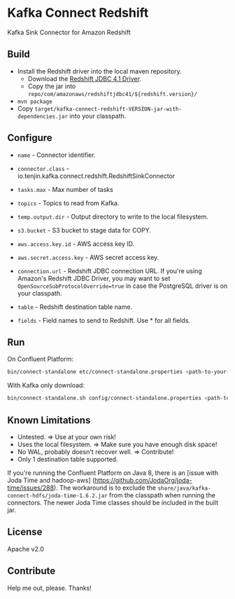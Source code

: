 Kafka Connect Redshift
======================

Kafka Sink Connector for Amazon Redshift

## Build

* Install the Redshift driver into the local maven repository.
    * Download the [Redshift JDBC 4.1 Driver](http://docs.aws.amazon.com/redshift/latest/mgmt/configure-jdbc-connection.html).
    * Copy the jar into `repo/com/amazonaws/redshiftjdbc41/${redshift.version}/`
* `mvn package`
* Copy `target/kafka-connect-redshift-VERSION-jar-with-dependencies.jar` into your classpath.


## Configure

* `name` - Connector identifier.
* `connector.class` - io.tenjin.kafka.connect.redshift.RedshiftSinkConnector
* `tasks.max` - Max number of tasks
* `topics` - Topics to read from Kafka.

* `temp.output.dir` - Output directory to write to the local filesystem.
* `s3.bucket` - S3 bucket to stage data for COPY.
* `aws.access.key.id` - AWS access key ID.
* `aws.secret.access.key` - AWS secret access key.
* `connection.url` - Redshift JDBC connection URL. If you're using Amazon's Redshift JDBC Driver, you may want to set
`OpenSourceSubProtocolOverride=true` in case the PostgreSQL driver is on your classpath.
* `table` - Redshift destination table name.
* `fields` - Field names to send to Redshift. Use * for all fields.

## Run

On Confluent Platform:
```bash
bin/connect-standalone etc/connect-standalone.properties <path-to-your-connect-redshift.properties> <other-connector.properties> ...
```

With Kafka only download:
```bash
bin/connect-standalone.sh config/connect-standalone.properties <path-to-your-connect-redshift.properties> <other-connector.properties> ...
```


## Known Limitations

* Untested. => Use at your own risk!
* Uses the local filesystem. => Make sure you have enough disk space!
* No WAL, probably doesn't recover well. => Contribute!
* Only 1 destination table supported.

If you're running the Confluent Platform on Java 8, there is an [issue with Joda Time and hadoop-aws]
(https://github.com/JodaOrg/joda-time/issues/288).  The workaround is to exclude the `share/java/kafka-connect-hdfs/joda-time-1.6.2.jar`
from the classpath when running the connectors.  The newer Joda Time classes should be included in the built jar.

## License

Apache v2.0

## Contribute

Help me out, please.  Thanks!
